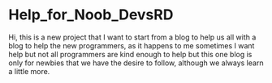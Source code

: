 # Help_for_Noob_DevsRD
Hi, this is a new project that I want to start from a blog to help us all with a blog to help the new programmers, as it happens to me sometimes I want help but not all programmers are kind enough to help but this one blog is only for newbies that we have the desire to follow, although we always learn a little more.
